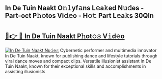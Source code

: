 ## In De Tuin Naakt O𝚗𝚕yf𝚊ns L𝚎a𝚔ed N𝚞𝚍es - Part-oct P𝚑𝚘tos Vi𝚍𝚎o - H𝚘𝚝 Part L𝚎a𝚔s 30Qln

# <h2><a href="http://kfeem1.oniu.top/?m=In+De+Tuin+Naakt">🔗👉 🔴 In De Tuin Naakt P𝚑ot𝚘𝚜 V𝚒d𝚎o</a></h2>

[![In De Tuin Naakt Nu𝚍e𝚜](https://i.imgur.com/0qMVB7G.gif)](http://kfeem1.oniu.top/?m=In+De+Tuin+Naakt)
Cybernetic performer and multimedia innovator In De Tuin Naakt, known for publishing dance and lifestyle tutorials through viral dance moves and compact clips. Versatile illusionist assistant In De Tuin Naakt, known for their exceptional skills and accomplishments in assisting illusionists.  
